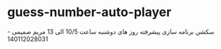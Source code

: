 # guess-number-auto-player
سکشن برنامه سازی پیشرفته روز های دوشنبه ساعت 10/5 الی 13 مریم صمیمی - 140112028031

